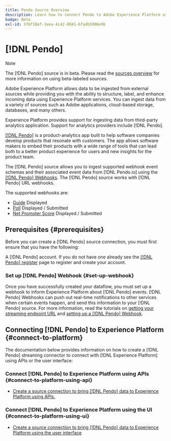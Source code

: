 ```yaml
---
title: Pendo Source Overview
description: Learn how to connect Pendo to Adobe Experience Platform using APIs or the user interface by leveraging webhooks
badge: Beta
exl-id: 376f18ef-1eea-4c42-8041-6fadb5906e9b
---
```

# [!DNL Pendo]

>[!NOTE]
>
>The [!DNL Pendo] source is in beta. Please read the [sources overview](../../home.md#terms-and-conditions) for more information on using beta-labeled sources.

Adobe Experience Platform allows data to be ingested from external sources while providing you with the ability to structure, label, and enhance incoming data using Experience Platform services. You can ingest data from a variety of sources such as Adobe applications, cloud-based storage, databases, and many others.

Experience Platform provides support for ingesting data from third-party analytics application. Support for analytics providers include [!DNL Pendo].

[[!DNL Pendo]](https://pendo.io/) is a product-analytics app built to help software companies develop products that resonate with customers. The app allows software makers to embed their products with a wide range of tools that can lead both to a better product experience for users and new insights for the product team.

The [!DNL Pendo] source allows you to ingest supported webhook event schemas and their associated event data from [!DNL Pendo.io] using the [[!DNL Pendo] Webhooks](https://support.pendo.io/hc/en-us/articles/360032285012-Webhooks). The [!DNL Pendo] source works with [!DNL Pendo] URL webhooks. 

The supported webhooks are:

* [Guide](https://support.pendo.io/hc/en-us/articles/8146679315867-Creating-a-Guide) Displayed
* [Poll](https://support.pendo.io/hc/en-us/articles/360031867152-Polls-Classic-) Displayed / Submitted
* [Net Promoter Score](https://support.pendo.io/hc/en-us/articles/360033527151-Set-up-an-NPS-Survey) Displayed / Submitted

## Prerequisites {#prerequisites}

Before you can create a [!DNL Pendo] source connection, you must first ensure that you have the following:

A [!DNL Pendo] account. If you do not have one already see the [[!DNL Pendo] register](https://app.pendo.io/register) page to register and create your account.

### Set up [!DNL Pendo] Webhook {#set-up-webhook}

Once you have successfully created your dataflow, you must set up a webhook to inform Experience Platform about [!DNL Pendo] events. [!DNL Pendo] Webhooks can push out real-time notifications to other services when certain events happen, and send this information to your [!DNL Pendo] source. For more information, read the tutorials on [getting your streaming endpoint URL](../../tutorials/ui/create/analytics/pendo-webhook.md#get-streaming-endpoint) and [setting up a [!DNL Pendo] Webhook](../../tutorials/ui/create/analytics/pendo-webhook.md#set-up-webhook).

## Connecting [!DNL Pendo] to Experience Platform {#connect-to-platform}

The documentation below provides information on how to create a [!DNL Pendo] streaming connector to connect with [!DNL Experience Platform] using APIs or the user interface:

### Connect [!DNL Pendo] to Experience Platform using APIs {#connect-to-platform-using-api}

* [Create a source connection to bring [!DNL Pendo] data to Experience Platform using APIs.](../../tutorials/api/create/analytics/pendo-webhook.md)

### Connect [!DNL Pendo] to Experience Platform using the UI {#connect-to-platform-using-ui}

* [Create a source connection to bring [!DNL Pendo] data to Experience Platform using the user interface](../../tutorials/ui/create/analytics/pendo-webhook.md)
